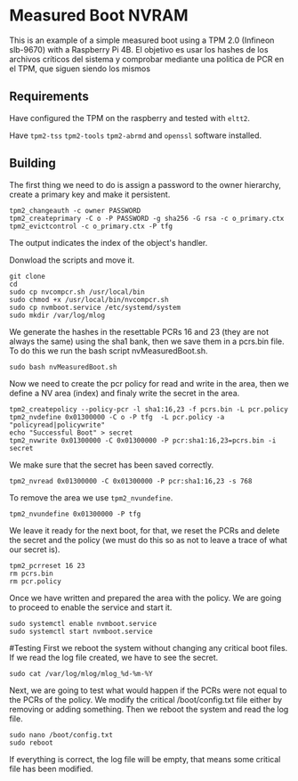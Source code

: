 # Measured Boot NVRAM
This is an example of a simple measured boot using a TPM 2.0 (Infineon slb-9670) with a Raspberry Pi 4B.
El objetivo es usar los hashes de los archivos críticos del sistema 
y comprobar mediante una politica de PCR en el TPM, que siguen siendo los mismos

## Requirements
Have configured the TPM on the raspberry and tested with `eltt2`.

Have `tpm2-tss` `tpm2-tools` `tpm2-abrmd` and `openssl` software installed.

## Building
The first thing we need to do is assign a password to the owner hierarchy, create a primary key and make it persistent.
```
tpm2_changeauth -c owner PASSWORD  
tpm2_createprimary -C o -P PASSWORD -g sha256 -G rsa -c o_primary.ctx
tpm2_evictcontrol -c o_primary.ctx -P tfg
```
The output indicates the index of the object's handler.

Donwload the scripts and move it.
```
git clone 
cd 
sudo cp nvcompcr.sh /usr/local/bin
sudo chmod +x /usr/local/bin/nvcompcr.sh
sudo cp nvmboot.service /etc/systemd/system
sudo mkdir /var/log/mlog
```

We generate the hashes in the resettable PCRs 16 and 23 (they are not always the same) 
using the sha1 bank, 
then we save them in a pcrs.bin file.
To do this we run the bash script nvMeasuredBoot.sh.
```
sudo bash nvMeasuredBoot.sh
```

Now we need to create the pcr policy for read and write in the area, then we
define a NV area (index) and finaly write the secret in the area.
```
tpm2_createpolicy --policy-pcr -l sha1:16,23 -f pcrs.bin -L pcr.policy
tpm2_nvdefine 0x01300000 -C o -P tfg  -L pcr.policy -a "policyread|policywrite"
echo "Successful Boot" > secret
tpm2_nvwrite 0x01300000 -C 0x01300000 -P pcr:sha1:16,23=pcrs.bin -i secret
```

We make sure that the secret has been saved correctly.
```
tpm2_nvread 0x01300000 -C 0x01300000 -P pcr:sha1:16,23 -s 768
```

To remove the area we use `tpm2_nvundefine`.
```
tpm2_nvundefine 0x01300000 -P tfg
```

We leave it ready for the next boot, for that, we reset the PCRs and 
delete the secret and the policy 
(we must do this so as not to leave a trace of what our secret is).
```
tpm2_pcrreset 16 23
rm pcrs.bin
rm pcr.policy
```

Once we have written and prepared the area with the policy.
We are going to proceed to enable the service and start it.
```
sudo systemctl enable nvmboot.service
sudo systemctl start nvmboot.service
```

#Testing
First we reboot the system without changing any critical boot files. 
If we read the log file created, we have to see the secret.
```
sudo cat /var/log/mlog/mlog_%d-%m-%Y
```

Next, we are going to test what would happen if the PCRs 
were not equal to the PCRs of the policy.
We modify the critical /boot/config.txt file either by removing or adding something.
Then we reboot the system and read the log file. 
```
sudo nano /boot/config.txt 
sudo reboot
```

If everything is correct, the log 
file will be empty, that means some critical file has been modified.





